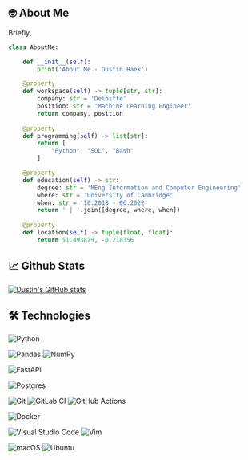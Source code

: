 ## :nerd_face: About Me

Briefly,
```python
class AboutMe:

    def __init__(self):
        print('About Me - Dustin Baek')

    @property
    def workspace(self) -> tuple[str, str]:
        company: str = 'Deloitte'
        position: str = 'Machine Learning Engineer'
        return company, position
    
    @property
    def programming(self) -> list[str]:
        return [
            "Python", "SQL", "Bash"
        ]

    @property
    def education(self) -> str:
        degree: str = 'MEng Information and Computer Engineering'
        where: str = 'University of Cambridge'
        when: str = '10.2018 - 06.2022'
        return ' | '.join([degree, where, when])
    
    @property
    def location(self) -> tuple[float, float]:
        return 51.493879, -0.218356
```

## :chart_with_upwards_trend: Github Stats
[![Dustin's GitHub stats](https://github-readme-stats.vercel.app/api?username=dustinbaekpersonal)](https://github.com/anuraghazra/github-readme-stats)

## :hammer_and_wrench: Technologies
![Python](https://img.shields.io/badge/python-3670A0?style=for-the-badge&logo=python&logoColor=ffdd54)

![Pandas](https://img.shields.io/badge/pandas-%23150458.svg?style=for-the-badge&logo=pandas&logoColor=white)
![NumPy](https://img.shields.io/badge/numpy-%23013243.svg?style=for-the-badge&logo=numpy&logoColor=white)

![FastAPI](https://img.shields.io/badge/FastAPI-005571?style=for-the-badge&logo=fastapi)

![Postgres](https://img.shields.io/badge/postgres-%23316192.svg?style=for-the-badge&logo=postgresql&logoColor=white)

![Git](https://img.shields.io/badge/git-%23F05033.svg?style=for-the-badge&logo=git&logoColor=white)
![GitLab CI](https://img.shields.io/badge/gitlab%20ci-%23181717.svg?style=for-the-badge&logo=gitlab&logoColor=white)
![GitHub Actions](https://img.shields.io/badge/github%20actions-%232671E5.svg?style=for-the-badge&logo=githubactions&logoColor=white)

![Docker](https://img.shields.io/badge/docker-%230db7ed.svg?style=for-the-badge&logo=docker&logoColor=white)

![Visual Studio Code](https://img.shields.io/badge/Visual%20Studio%20Code-0078d7.svg?style=for-the-badge&logo=visual-studio-code&logoColor=white)
![Vim](https://img.shields.io/badge/VIM-%2311AB00.svg?style=for-the-badge&logo=vim&logoColor=white)

![macOS](https://img.shields.io/badge/mac%20os-000000?style=for-the-badge&logo=macos&logoColor=F0F0F0)
![Ubuntu](https://img.shields.io/badge/Ubuntu-E95420?style=for-the-badge&logo=ubuntu&logoColor=white)

